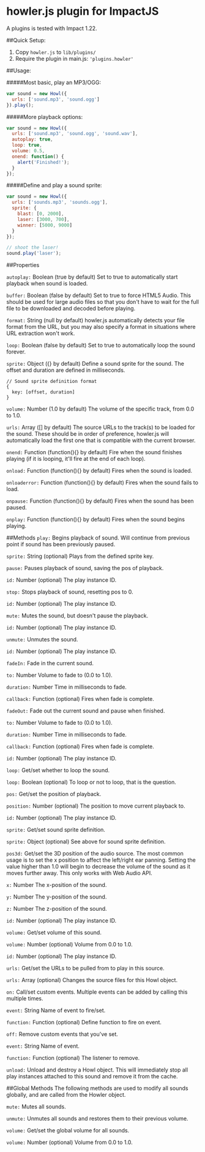 howler.js plugin for ImpactJS
======================
A plugins is tested with Impact 1.22.

##Quick Setup:

1. Copy `howler.js` to `lib/plugins/`
2. Require the plugin in main.js: `'plugins.howler'`

##Usage:

#####Most basic, play an MP3/OGG:
``` JavaScript
var sound = new Howl({
  urls: ['sound.mp3', 'sound.ogg']
}).play();
```
#####More playback options: 
``` JavaScript
var sound = new Howl({
  urls: ['sound.mp3', 'sound.ogg', 'sound.wav'],
  autoplay: true,
  loop: true,
  volume: 0.5,
  onend: function() {
    alert('Finished!');
  }
});
```
#####Define and play a sound sprite:
``` JavaScript
var sound = new Howl({
  urls: ['sounds.mp3', 'sounds.ogg'],
  sprite: {
    blast: [0, 2000],
    laser: [3000, 700],
    winner: [5000, 9000]
  }
});

// shoot the laser!
sound.play('laser');
```

##Properties 

`autoplay:` Boolean (true by default) Set to true to automatically start playback when sound is loaded.

`buffer:` Boolean (false by default) Set to true to force HTML5 Audio. This should be used for large audio files so that you don't have to wait for the full file to be downloaded and decoded before playing.

`format:` String (null by default) howler.js automatically detects your file format from the URL, but you may also specify a format in situations where URL extraction won't work.

`loop:` Boolean (false by default) Set to true to automatically loop the sound forever.

`sprite:` Object ({} by default) Define a sound sprite for the sound. The offset and duration are defined in milliseconds.
```
// Sound sprite definition format
{
  key: [offset, duration]
}
```

`volume:` Number (1.0 by default) The volume of the specific track, from 0.0 to 1.0.

`urls:` Array ([] by default) The source URLs to the track(s) to be loaded for the sound. These should be in order of preference, howler.js will automatically load the first one that is compatible with the current browser.

`onend:` Function (function(){} by default) Fire when the sound finishes playing (if it is looping, it'll fire at the end of each loop).

`onload:` Function (function(){} by default) Fires when the sound is loaded.

`onloaderror:` Function (function(){} by default) Fires when the sound fails to load.

`onpause:` Function (function(){} by default) Fires when the sound has been paused.

`onplay:` Function (function(){} by default) Fires when the sound begins playing.

##Methods 
`play:` Begins playback of sound. Will continue from previous point if sound has been previously paused.

`sprite:` String (optional) Plays from the defined sprite key.

`pause:` Pauses playback of sound, saving the pos of playback.

`id:` Number (optional) The play instance ID.

`stop:` Stops playback of sound, resetting pos to 0.

`id:` Number (optional) The play instance ID.

`mute:` Mutes the sound, but doesn't pause the playback.

`id:` Number (optional) The play instance ID.

`unmute:` Unmutes the sound.

`id:` Number (optional) The play instance ID.

`fadeIn:` Fade in the current sound.

`to:` Number Volume to fade to (0.0 to 1.0).

`duration:` Number Time in milliseconds to fade.

`callback:` Function (optional) Fires when fade is complete.

`fadeOut:` Fade out the current sound and pause when finished.

`to:` Number Volume to fade to (0.0 to 1.0).

`duration:` Number Time in milliseconds to fade.

`callback:` Function (optional) Fires when fade is complete.

`id:` Number (optional) The play instance ID.

`loop:` Get/set whether to loop the sound.

`loop:` Boolean (optional) To loop or not to loop, that is the question.

`pos:` Get/set the position of playback.

`position:` Number (optional) The position to move current playback to.

`id:` Number (optional) The play instance ID.

`sprite:` Get/set sound sprite definition.

`sprite:` Object (optional) See above for sound sprite definition.

`pos3d:` Get/set the 3D position of the audio source. The most common usage is to set the x position to affect the left/right ear panning. Setting the value higher than 1.0 will begin to decrease the volume of the sound as it moves further away. This only works with Web Audio API.

`x:` Number The x-position of the sound.

`y:` Number The y-position of the sound.

`z:` Number The z-position of the sound.

`id:` Number (optional) The play instance ID.

`volume:` Get/set volume of this sound.

`volume:` Number (optional) Volume from 0.0 to 1.0.

`id:` Number (optional) The play instance ID.

`urls:` Get/set the URLs to be pulled from to play in this source.

`urls:` Array (optional) Changes the source files for this Howl object.

`on:` Call/set custom events. Multiple events can be added by calling this multiple times.

`event:` String Name of event to fire/set.

`function:` Function (optional) Define function to fire on event.

`off:` Remove custom events that you've set.

`event:` String Name of event.

`function:` Function (optional) The listener to remove.

`unload:` Unload and destroy a Howl object. This will immediately stop all play instances attached to this sound and remove it from the cache.

##Global Methods 
The following methods are used to modify all sounds globally, and are called from the Howler object. 

`mute:` Mutes all sounds.

`unmute:` Unmutes all sounds and restores them to their previous volume.

`volume:` Get/set the global volume for all sounds.

`volume:` Number (optional) Volume from 0.0 to 1.0.


